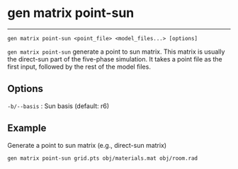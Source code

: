 # gen matrix point-sun
---
```
gen matrix point-sun <point_file> <model_files...> [options]
```
`gen matrix point-sun` generate a point to sun matrix. 
This matrix is usually the direct-sun part of the 
five-phase simulation. It takes a point file as the first
input, followed by the rest of the model files.

## Options
`-b/--basis`
:	Sun basis (default: r6)

## Example

Generate a point to sun matrix (e.g., direct-sun matrix)
```
gen matrix point-sun grid.pts obj/materials.mat obj/room.rad
```
